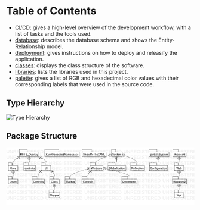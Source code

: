 # Table of Contents

- [CI/CD](./cicd.md): gives a high-level overview of the development workflow, with a list of tasks and the tools used.
- [database](./database.md): describes the database schema and shows the Entity-Relationship model.
- [deployment](./deployment.md): gives instructions on how to deploy and releasify the application.
- [classes](./classes.md): displays the class structure of the software.
- [libraries](./libraries.md): lists the libraries used in this project.
- [palette](./palette.md): gives a list of RGB and hexadecimal color values with their corresponding labels that were used in the source code.

## Type Hierarchy

![Type Hierarchy](./res/img/Type%20Hierarchy.png)

## Package Structure

![Package Structure](./res/img/Package%20Structure.png)
